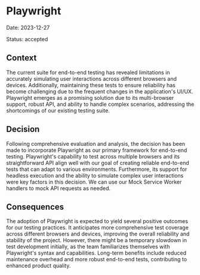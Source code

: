 # Playwright

Date: 2023-12-27

Status: accepted

## Context

The current suite for end-to-end testing has revealed limitations in accurately simulating user interactions across different browsers and devices. Additionally, maintaining these tests to ensure reliability has become challenging due to the frequent changes in the application's UI/UX. Playwright emerges as a promising solution due to its multi-browser support, robust API, and ability to handle complex scenarios, addressing the shortcomings of our existing testing suite.

## Decision

Following comprehensive evaluation and analysis, the decision has been made to incorporate Playwright as our primary framework for end-to-end testing. Playwright's capability to test across multiple browsers and its straightforward API align well with our goal of creating reliable end-to-end tests that can adapt to various environments. Furthermore, its support for headless execution and the ability to simulate complex user interactions were key factors in this decision. We can use our Mock Service Worker handlers to mock API requests as needed.

## Consequences

The adoption of Playwright is expected to yield several positive outcomes for our testing practices. It anticipates more comprehensive test coverage across different browsers and devices, improving the overall reliability and stability of the project. However, there might be a temporary slowdown in test development initially, as the team familiarizes themselves with Playwright's syntax and capabilities. Long-term benefits include reduced maintenance overhead and more robust end-to-end tests, contributing to enhanced product quality.
